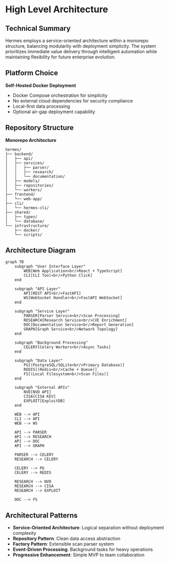 # High Level Architecture

## Technical Summary
Hermes employs a service-oriented architecture within a monorepo structure, balancing modularity with deployment simplicity. The system prioritizes immediate value delivery through intelligent automation while maintaining flexibility for future enterprise evolution.

## Platform Choice
**Self-Hosted Docker Deployment**
- Docker Compose orchestration for simplicity
- No external cloud dependencies for security compliance
- Local-first data processing
- Optional air-gap deployment capability

## Repository Structure
**Monorepo Architecture**
```
hermes/
├── backend/
│   ├── api/
│   ├── services/
│   │   ├── parser/
│   │   ├── research/
│   │   └── documentation/
│   ├── models/
│   ├── repositories/
│   └── workers/
├── frontend/
│   └── web-app/
├── cli/
│   └── hermes-cli/
├── shared/
│   ├── types/
│   └── database/
└── infrastructure/
    ├── docker/
    └── scripts/
```

## Architecture Diagram

```mermaid
graph TB
    subgraph "User Interface Layer"
        WEB[Web Application<br/>React + TypeScript]
        CLI[CLI Tool<br/>Python Click]
    end

    subgraph "API Layer"
        API[REST API<br/>FastAPI]
        WS[WebSocket Handler<br/>FastAPI WebSocket]
    end

    subgraph "Service Layer"
        PARSER[Parser Service<br/>Scan Processing]
        RESEARCH[Research Service<br/>CVE Enrichment]
        DOC[Documentation Service<br/>Report Generation]
        GRAPH[Graph Service<br/>Network Topology]
    end

    subgraph "Background Processing"
        CELERY[Celery Workers<br/>Async Tasks]
    end

    subgraph "Data Layer"
        PG[(PostgreSQL/SQLite<br/>Primary Database)]
        REDIS[(Redis<br/>Cache + Queue)]
        FS[(Local Filesystem<br/>Scan Files)]
    end

    subgraph "External APIs"
        NVD[NVD API]
        CISA[CISA KEV]
        EXPLOIT[ExploitDB]
    end

    WEB --> API
    CLI --> API
    WEB --> WS
    
    API --> PARSER
    API --> RESEARCH
    API --> DOC
    API --> GRAPH
    
    PARSER --> CELERY
    RESEARCH --> CELERY
    
    CELERY --> PG
    CELERY --> REDIS
    
    RESEARCH --> NVD
    RESEARCH --> CISA
    RESEARCH --> EXPLOIT
    
    DOC --> FS
```

## Architectural Patterns
- **Service-Oriented Architecture**: Logical separation without deployment complexity
- **Repository Pattern**: Clean data access abstraction
- **Factory Pattern**: Extensible scan parser system
- **Event-Driven Processing**: Background tasks for heavy operations
- **Progressive Enhancement**: Simple MVP to team collaboration
